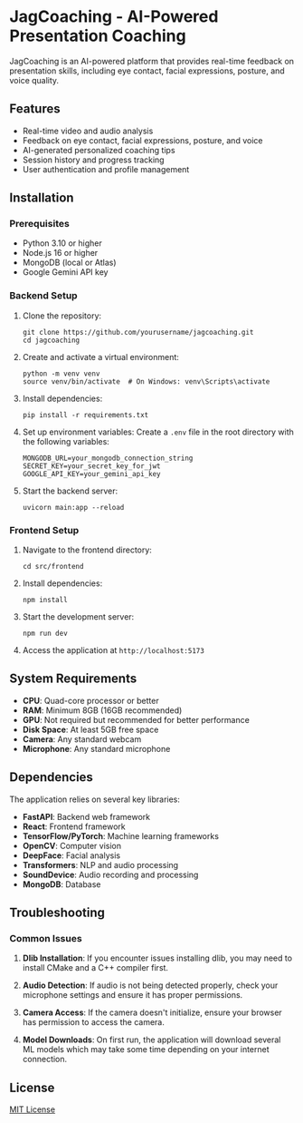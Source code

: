 # JagCoaching - AI-Powered Presentation Coaching

JagCoaching is an AI-powered platform that provides real-time feedback on presentation skills, including eye contact, facial expressions, posture, and voice quality.

## Features

- Real-time video and audio analysis
- Feedback on eye contact, facial expressions, posture, and voice
- AI-generated personalized coaching tips
- Session history and progress tracking
- User authentication and profile management

## Installation

### Prerequisites

- Python 3.10 or higher
- Node.js 16 or higher
- MongoDB (local or Atlas)
- Google Gemini API key

### Backend Setup

1. Clone the repository:
   ```
   git clone https://github.com/yourusername/jagcoaching.git
   cd jagcoaching
   ```

2. Create and activate a virtual environment:
   ```
   python -m venv venv
   source venv/bin/activate  # On Windows: venv\Scripts\activate
   ```

3. Install dependencies:
   ```
   pip install -r requirements.txt
   ```

4. Set up environment variables:
   Create a `.env` file in the root directory with the following variables:
   ```
   MONGODB_URL=your_mongodb_connection_string
   SECRET_KEY=your_secret_key_for_jwt
   GOOGLE_API_KEY=your_gemini_api_key
   ```

5. Start the backend server:
   ```
   uvicorn main:app --reload
   ```

### Frontend Setup

1. Navigate to the frontend directory:
   ```
   cd src/frontend
   ```

2. Install dependencies:
   ```
   npm install
   ```

3. Start the development server:
   ```
   npm run dev
   ```

4. Access the application at `http://localhost:5173`

## System Requirements

- **CPU**: Quad-core processor or better
- **RAM**: Minimum 8GB (16GB recommended)
- **GPU**: Not required but recommended for better performance
- **Disk Space**: At least 5GB free space
- **Camera**: Any standard webcam
- **Microphone**: Any standard microphone

## Dependencies

The application relies on several key libraries:

- **FastAPI**: Backend web framework
- **React**: Frontend framework
- **TensorFlow/PyTorch**: Machine learning frameworks
- **OpenCV**: Computer vision
- **DeepFace**: Facial analysis
- **Transformers**: NLP and audio processing
- **SoundDevice**: Audio recording and processing
- **MongoDB**: Database

## Troubleshooting

### Common Issues

1. **Dlib Installation**: If you encounter issues installing dlib, you may need to install CMake and a C++ compiler first.

2. **Audio Detection**: If audio is not being detected properly, check your microphone settings and ensure it has proper permissions.

3. **Camera Access**: If the camera doesn't initialize, ensure your browser has permission to access the camera.

4. **Model Downloads**: On first run, the application will download several ML models which may take some time depending on your internet connection.

## License

[MIT License](LICENSE)
